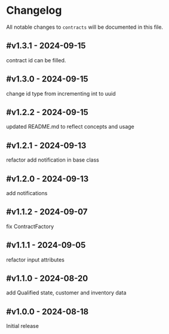 # Changelog

All notable changes to `contracts` will be documented in this file.

## #v1.3.1 - 2024-09-15

contract id can be filled.

## #v1.3.0 - 2024-09-15

change id type from incrementing int to uuid

## #v1.2.2 - 2024-09-15

updated README.md to reflect concepts and usage

## #v1.2.1 - 2024-09-13

refactor add notification in base class

## #v1.2.0 - 2024-09-13

add notifications

## #v1.1.2 - 2024-09-07

fix ContractFactory

## #v1.1.1 - 2024-09-05

refactor input attributes

## #v1.1.0 - 2024-08-20

add Qualified state, customer and inventory data

## #v1.0.0 - 2024-08-18

Initial release
